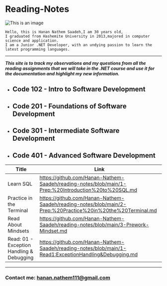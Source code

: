 # Reading-Notes

![This is an image](https://th.bing.com/th/id/R.898a8b5c021f3b65a8e6e47ac6c7157c?rik=WmWbMjVFyj6l1w&pid=ImgRaw&r=0)
```
Hello, this is Hanan Nathem Saadeh,I am 30 years old,
I graduated from Hashemite University in 2013,majored in computer science and application.
I am a Junior .NET Developer, with an undying passion to learn the latest programming languages. 
```
---
***This site is to track my observations and my questions from all the reading assignments that we will take in the .NET course and use it for the documentation and highlight my new information.*** 


- ## Code 102 - Intro to Software Development

- ## Code 201 - Foundations of Software Development

- ## Code 301 - Intermediate Software Development

- ## Code 401 - Advanced Software Development

| Title      | Link |
| ----------- | ----------- |
| Learn SQL      | https://github.com/Hanan-Nathem-Saadeh/reading-notes/blob/main/1-Prep:%20Introduction%20to%20SQL.md       |
| Practice in the Terminal    | https://github.com/Hanan-Nathem-Saadeh/reading-notes/blob/main/2-Prep:%20Practice%20in%20the%20Terminal.md |
|Read About Mindsets   |  https://github.com/Hanan-Nathem-Saadeh/reading-notes/blob/main/3-Prework-Mindset.md |
| Read: 01 - Exception Handling & Debugging | https://github.com/Hanan-Nathem-Saadeh/reading-notes/blob/main/1-Read1:ExceptionHandling&Debugging.md |


---
### Contact me: <hanan.nathem111@gmail.com>


